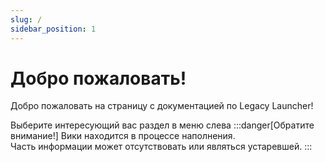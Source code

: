 ```yaml
---
slug: /
sidebar_position: 1
---
```

# Добро пожаловать!
Добро пожаловать на страницу с документацией по Legacy Launcher!

Выберите интересующий вас раздел в меню слева
:::danger[Обратите внимание!]
Вики находится в процессе наполнения.  
Часть информации может отсутствовать или являться устаревшей.
:::